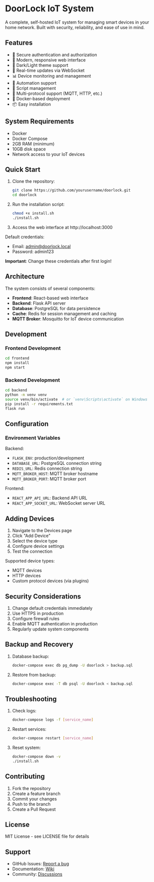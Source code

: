 # DoorLock IoT System

A complete, self-hosted IoT system for managing smart devices in your home network. Built with security, reliability, and ease of use in mind.

## Features

- 🔐 Secure authentication and authorization
- 📱 Modern, responsive web interface
- 🌙 Dark/Light theme support
- 🔄 Real-time updates via WebSocket
- 📊 Device monitoring and management
- 🤖 Automation support
- 📜 Script management
- 🔌 Multi-protocol support (MQTT, HTTP, etc.)
- 🐳 Docker-based deployment
- 📦 Easy installation

## System Requirements

- Docker
- Docker Compose
- 2GB RAM (minimum)
- 10GB disk space
- Network access to your IoT devices

## Quick Start

1. Clone the repository:

   ```bash
   git clone https://github.com/yourusername/doorlock.git
   cd doorlock
   ```

2. Run the installation script:

   ```bash
   chmod +x install.sh
   ./install.sh
   ```

3. Access the web interface at http://localhost:3000

Default credentials:

- Email: admin@doorlock.local
- Password: admin123

**Important**: Change these credentials after first login!

## Architecture

The system consists of several components:

- **Frontend**: React-based web interface
- **Backend**: Flask API server
- **Database**: PostgreSQL for data persistence
- **Cache**: Redis for session management and caching
- **MQTT Broker**: Mosquitto for IoT device communication

## Development

### Frontend Development

```bash
cd frontend
npm install
npm start
```

### Backend Development

```bash
cd backend
python -m venv venv
source venv/bin/activate  # or `venv\Scripts\activate` on Windows
pip install -r requirements.txt
flask run
```

## Configuration

### Environment Variables

Backend:

- `FLASK_ENV`: production/development
- `DATABASE_URL`: PostgreSQL connection string
- `REDIS_URL`: Redis connection string
- `MQTT_BROKER_HOST`: MQTT broker hostname
- `MQTT_BROKER_PORT`: MQTT broker port

Frontend:

- `REACT_APP_API_URL`: Backend API URL
- `REACT_APP_SOCKET_URL`: WebSocket server URL

## Adding Devices

1. Navigate to the Devices page
2. Click "Add Device"
3. Select the device type
4. Configure device settings
5. Test the connection

Supported device types:

- MQTT devices
- HTTP devices
- Custom protocol devices (via plugins)

## Security Considerations

1. Change default credentials immediately
2. Use HTTPS in production
3. Configure firewall rules
4. Enable MQTT authentication in production
5. Regularly update system components

## Backup and Recovery

1. Database backup:

   ```bash
   docker-compose exec db pg_dump -U doorlock > backup.sql
   ```

2. Restore from backup:
   ```bash
   docker-compose exec -T db psql -U doorlock < backup.sql
   ```

## Troubleshooting

1. Check logs:

   ```bash
   docker-compose logs -f [service_name]
   ```

2. Restart services:

   ```bash
   docker-compose restart [service_name]
   ```

3. Reset system:
   ```bash
   docker-compose down -v
   ./install.sh
   ```

## Contributing

1. Fork the repository
2. Create a feature branch
3. Commit your changes
4. Push to the branch
5. Create a Pull Request

## License

MIT License - see LICENSE file for details

## Support

- GitHub Issues: [Report a bug](https://github.com/yourusername/doorlock/issues)
- Documentation: [Wiki](https://github.com/yourusername/doorlock/wiki)
- Community: [Discussions](https://github.com/yourusername/doorlock/discussions)
